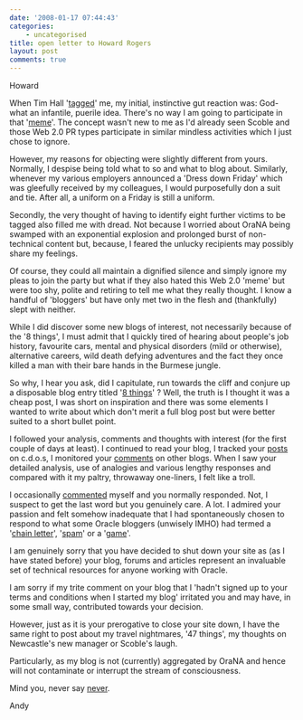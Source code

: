 ```yaml
---
date: '2008-01-17 07:44:43'
categories:
    - uncategorised
title: open letter to Howard Rogers
layout: post
comments: true
---
```


Howard

When Tim Hall
'[tagged](http://www.oracle-base.com/blog/2008/01/09/tag-here-goes-a-chain-letter/)'
me, my initial, instinctive gut reaction was: God- what an infantile,
puerile idea. There's no way I am going to participate in that
'[meme](http://oracleappslab.com/2008/01/07/orablog-tag/)'. The concept
wasn't new to me as I'd already seen Scoble and those Web 2.0 PR types
participate in similar mindless activities which I just chose to ignore.

However, my reasons for objecting were slightly different from yours.
Normally, I despise being told what to so and what to blog about.
Similarly, whenever my various employers announced a 'Dress down Friday'
which was gleefully received by my colleagues, I would purposefully don
a suit and tie. After all, a uniform on a Friday is still a uniform.

Secondly, the very thought of having to identify eight further victims
to be tagged also filled me with dread. Not because I worried about
OraNA being swamped with an exponential explosion and prolonged burst of
non-technical content but, because, I feared the unlucky recipients may
possibly share my feelings.

Of course, they could all maintain a dignified silence and simply ignore
my pleas to join the party but what if they also hated this Web 2.0
'meme' but were too shy, polite and retiring to tell me what they really
thought. I know a handful of 'bloggers' but have only met two in the
flesh and (thankfully) slept with neither.

While I did discover some new blogs of interest, not necessarily because
of the '8 things', I must admit that I quickly tired of hearing about
people's job history, favourite cars, mental and physical disorders
(mild or otherwise), alternative careers, wild death defying adventures
and the fact they once killed a man with their bare hands in the Burmese
jungle.

So why, I hear you ask, did I capitulate, run towards the cliff and
conjure up a disposable blog entry titled '[8
things](http://www.nbrightside.com/blog/2008/01/09/8-things/)' ? Well,
the truth is I thought it was a cheap post, I was short on inspiration
and there was some elements I wanted to write about which don't merit a
full blog post but were better suited to a short bullet point.

I followed your analysis, comments and thoughts with interest (for the
first couple of days at least). I continued to read your blog, I tracked
your
[posts](http://groups.google.com/group/comp.databases.oracle.server/browse_thread/thread/3c87bec81e750ade/70cb3e2e81499c77?lnk=gst&q=hjr.pythian@gmail.com#70cb3e2e81499c77)
on c.d.o.s, I monitored your
[comments](http://oracledoug.com/serendipity/index.php?/archives/1375-I-hate-chain-letters-....html#c5586)
on other blogs. When I saw your detailed analysis, use of analogies and
various lengthy responses and compared with it my paltry, throwaway
one-liners, I felt like a troll.

I occasionally [commented](http://blogs.oracle.com/otn/2008/01/11#a1188)
myself and you normally responded. Not, I suspect to get the last word
but you genuinely care. A lot. I admired your passion and felt somehow
inadequate that I had spontaneously chosen to respond to what some
Oracle bloggers (unwisely IMHO) had termed a '[chain
letter](http://oracledoug.com/serendipity/index.php?/archives/1375-I-hate-chain-letters-....html)',
'[spam](http://awads.net/wp/2008/01/10/i-am-a-spammer-and-so-are-you-if-you-played-the-tag-game/)'
or a '[game](http://oracleappslab.com/2008/01/11/so-very-tired/)'.

I am genuinely sorry that you have decided to shut down your site as (as
I have stated before) your blog, forums and articles represent an
invaluable set of technical resources for anyone working with Oracle.

I am sorry if my trite comment on your blog that I 'hadn't signed up to
your terms and conditions when I started my blog' irritated you and may
have, in some small way, contributed towards your decision.

However, just as it is your prerogative to close your site down, I have
the same right to post about my travel nightmares, '47 things', my
thoughts on Newcastle's new manager or Scoble's laugh.

Particularly, as my blog is not (currently) aggregated by OraNA and
hence will not contaminate or interrupt the stream of consciousness.

Mind you, never say
[never](http://oraclesponge.wordpress.com/2006/12/27/so-farewell-then-dizwell/).

Andy

